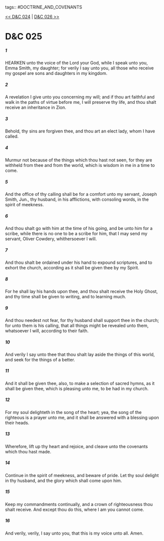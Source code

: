 tags:: #DOCTRINE_AND_COVENANTS

[<< D&C 024](DOCTRINE_AND_COVENANTS/D&C_024.md) | [D&C 026 >>](DOCTRINE_AND_COVENANTS/D&C_026.md)

# D&C 025

##### 1

HEARKEN unto the voice of the Lord your God, while I speak unto you, Emma Smith, my daughter; for verily I say unto you, all those who receive my gospel are sons and daughters in my kingdom.

##### 2

A revelation I give unto you concerning my will; and if thou art faithful and walk in the paths of virtue before me, I will preserve thy life, and thou shalt receive an inheritance in Zion.

##### 3

Behold, thy sins are forgiven thee, and thou art an elect lady, whom I have called.

##### 4

Murmur not because of the things which thou hast not seen, for they are withheld from thee and from the world, which is wisdom in me in a time to come.

##### 5

And the office of thy calling shall be for a comfort unto my servant, Joseph Smith, Jun., thy husband, in his afflictions, with consoling words, in the spirit of meekness.

##### 6

And thou shalt go with him at the time of his going, and be unto him for a scribe, while there is no one to be a scribe for him, that I may send my servant, Oliver Cowdery, whithersoever I will.

##### 7

And thou shalt be ordained under his hand to expound scriptures, and to exhort the church, according as it shall be given thee by my Spirit.

##### 8

For he shall lay his hands upon thee, and thou shalt receive the Holy Ghost, and thy time shall be given to writing, and to learning much.

##### 9

And thou needest not fear, for thy husband shall support thee in the church; for unto them is his calling, that all things might be revealed unto them, whatsoever I will, according to their faith.

##### 10

And verily I say unto thee that thou shalt lay aside the things of this world, and seek for the things of a better.

##### 11

And it shall be given thee, also, to make a selection of sacred hymns, as it shall be given thee, which is pleasing unto me, to be had in my church.

##### 12

For my soul delighteth in the song of the heart; yea, the song of the righteous is a prayer unto me, and it shall be answered with a blessing upon their heads.

##### 13

Wherefore, lift up thy heart and rejoice, and cleave unto the covenants which thou hast made.

##### 14

Continue in the spirit of meekness, and beware of pride. Let thy soul delight in thy husband, and the glory which shall come upon him.

##### 15

Keep my commandments continually, and a crown of righteousness thou shalt receive. And except thou do this, where I am you cannot come.

##### 16

And verily, verily, I say unto you, that this is my voice unto all. Amen.
